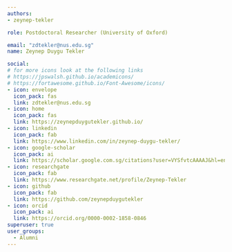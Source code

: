 ```yaml
---
authors:
- zeynep-tekler

role: Postdoctoral Researcher (University of Oxford)

email: "zdtekler@nus.edu.sg"
name: Zeynep Duygu Tekler

social:
# for more icons look at the following links
# https://jpswalsh.github.io/academicons/
# https://fortawesome.github.io/Font-Awesome/icons/
- icon: envelope
  icon_pack: fas
  link: zdtekler@nus.edu.sg
- icon: home
  icon_pack: fas
  link: https://zeynepduygutekler.github.io/
- icon: linkedin
  icon_pack: fab
  link: https://www.linkedin.com/in/zeynep-duygu-tekler/
- icon: google-scholar
  icon_pack: ai
  link: https://scholar.google.com.sg/citations?user=VYSfvtcAAAAJ&hl=en&oi=ao
- icon: researchgate
  icon_pack: fab
  link: https://www.researchgate.net/profile/Zeynep-Tekler
- icon: github
  icon_pack: fab
  link: https://github.com/zeynepduygutekler
- icon: orcid
  icon_pack: ai
  link: https://orcid.org/0000-0002-1858-0846
superuser: true
user_groups:
  - Alumni
---
```


